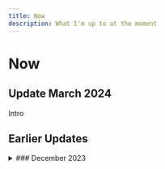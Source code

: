 ```yaml
---
title: Now
description: What I'm up to at the moment 
---
```


#  Now 

## Update March 2024

Intro

## Earlier Updates 

<details markdown="1">
<summary markdown=“1">
### December 2023
</summary>

- Intro old
- Intro old 2

</details>

